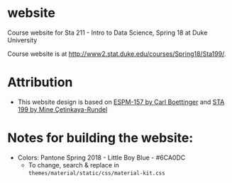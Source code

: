 # website
Course website for Sta 211 - Intro to Data Science, Spring 18 at Duke University

Course website is at http://www2.stat.duke.edu/courses/Spring18/Sta199/.

# Attribution

- This website design is based on [ESPM-157 by Carl Boettinger](https://espm-157.carlboettiger.info/) and [STA 199 by Mine Çetinkaya-Rundel](https://mine-cr.com/)

# Notes for building the website:

- Colors: Pantone Spring 2018 - Little Boy Blue - #6CA0DC
  - To change, search & replace in `themes/material/static/css/material-kit.css`
